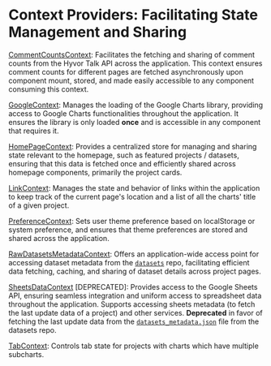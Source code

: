 # Context Providers: Facilitating State Management and Sharing

[CommentCountsContext](./CommentCountsContext.jsx): Facilitates the fetching and sharing of comment counts from the Hyvor Talk API across the application. This context ensures comment counts for different pages are fetched asynchronously upon component mount, stored, and made easily accessible to any component consuming this context.

[GoogleContext](./GoogleContext.jsx): Manages the loading of the Google Charts library, providing access to Google Charts functionalities throughout the application. It ensures the library is only loaded **once** and is accessible in any component that requires it.

[HomePageContext](./HomePageContext.jsx): Provides a centralized store for managing and sharing state relevant to the homepage, such as featured projects / datasets, ensuring that this data is fetched once and efficiently shared across homepage components, primarily the project cards.

[LinkContext](./LinkContext.jsx): Manages the state and behavior of links within the application to keep track of the current page's location and a list of all the charts' title of a given project.

[PreferenceContext](./PreferenceContext.jsx): Sets user theme preference based on localStorage or system preference, and ensures that theme preferences are stored and shared across the application.

[RawDatasetsMetadataContext](./RawDatasetsMetadataContext.jsx): Offers an application-wide access point for accessing dataset metadata from the [`datasets`](https://github.com/CITIES-Dashboard/datasets) repo, facilitating efficient data fetching, caching, and sharing of dataset details across project pages.

[SheetsDataContext](./SheetsDataContext.jsx) [DEPRECATED]: Provides access to the Google Sheets API, ensuring seamless integration and uniform access to spreadsheet data throughout the application. Supports accessing sheets metadata (to fetch the last update data of a project) and other services. **Deprecated** in favor of fetching the last update data from the [`datasets_metadata.json`](https://github.com/CITIES-Dashboard/datasets/blob/main/datasets_metadata.json) file from the datasets repo.

[TabContext](./TabContext.jsx): Controls tab state for projects with charts which have multiple subcharts.
